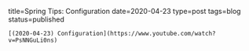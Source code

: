 
title=Spring Tips: Configuration
date=2020-04-23
type=post
tags=blog
status=published
~~~~~~
[(2020-04-23) Configuration](https://www.youtube.com/watch?v=PsNNGuLi0ns) 
            